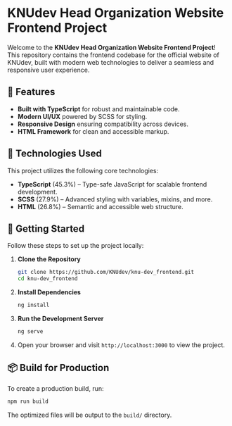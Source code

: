 # KNUdev Head Organization Website Frontend Project

Welcome to the **KNUdev Head Organization Website Frontend Project**! This repository contains the frontend codebase for the official website of KNUdev, built with modern web technologies to deliver a seamless and responsive user experience.

## 🌟 Features

- **Built with TypeScript** for robust and maintainable code.
- **Modern UI/UX** powered by SCSS for styling.
- **Responsive Design** ensuring compatibility across devices.
- **HTML Framework** for clean and accessible markup.

## 🚀 Technologies Used

This project utilizes the following core technologies:

- **TypeScript** (45.3%) – Type-safe JavaScript for scalable frontend development.
- **SCSS** (27.9%) – Advanced styling with variables, mixins, and more.
- **HTML** (26.8%) – Semantic and accessible web structure.

## 🔧 Getting Started

Follow these steps to set up the project locally:

1. **Clone the Repository**
   ```bash
   git clone https://github.com/KNUdev/knu-dev_frontend.git
   cd knu-dev_frontend
   ```

2. **Install Dependencies**
   ```bash
   ng install
   ```

3. **Run the Development Server**
   ```bash
   ng serve
   ```

4. Open your browser and visit `http://localhost:3000` to view the project.

## 📦 Build for Production

To create a production build, run:
```bash
npm run build
```
The optimized files will be output to the `build/` directory.
